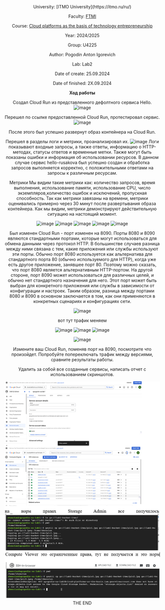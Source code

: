<div align="center">
University: [ITMO University](https://itmo.ru/ru/)

Faculty: [FTMI](https://ftmi.itmo.ru/)

Course: [Cloud platforms as the basis of technology entrepreneurship](https://itmo-ict-faculty.github.io/cloud-platforms-as-the-basis-of-technology-entrepreneurship/) 

Year: 2024/2025

Group: U4225

Author: Pogodin Anton Igorevich

Lab: Lab2

Date of create: 25.09.2024

Date of finished: 2Х.09.2024


**Ход работы**

Создал Cloud Run из представленного дефолтного сервиса Hello.
![image](https://github.com/user-attachments/assets/b7adb69a-1a76-40fa-8663-724e2e8e6f84)


Перешел по ссылке предоставленной Cloud Run, протестировал сервис.
![image](https://github.com/user-attachments/assets/dcda5f6f-3dd1-4a61-bd84-577c5af047b7)

После этого был успешно развернут образ контейнера на Cloud Run.


Перешел в разделы логи и метрики, проанализировал их.
![image](https://github.com/user-attachments/assets/64974f12-60b0-4a7e-ba16-439574927710)
 Логи показывают входные запросы, а также ответы, информацию о HTTP-методах, статусы ответов и временные метки. Также могут быть показаны ошибки и информация об использовании ресурсов. В данном случае сервис hello-rusakova был успешно создан и обработка запросов выполняется корректно, с положительными ответами на запросы к различным ресурсам.

Метрики
Мы видим такие метрики как: количество запросов, время выполнения, использование памяти, использование CPU, число экземпляров,количество ошибок и исключений, пропускная способность. Так как метрики завязаны на времени, метрики оценивались примерно через 30 минут после развертывания образа контейнера. Как мы видим, метрики демонстрируют действительную ситуацию на настоящий момент.

![image](https://github.com/user-attachments/assets/2ea7402d-0af2-4eba-88b3-4d5736898175)
![image](https://github.com/user-attachments/assets/e5de519f-8e51-4b42-9b48-ac0feebdf61f)
![image](https://github.com/user-attachments/assets/35360685-bb7b-4638-8cd5-e28062cb0b61)
![image](https://github.com/user-attachments/assets/571c15bb-a65c-423b-a996-f57b2d997ba3)
![image](https://github.com/user-attachments/assets/b2b433f2-6b3c-42b9-a1c9-34abb6aae211)


Был изменен Cloud Run - порт изменен на 8090.
Порты 8080 и 8090 являются стандартными портами, которые могут использоваться для обмена данными через протокол HTTP. В большинстве случаев разница между ними связана с тем, какие приложения или службы используют эти порты.
Обычно порт 8080 используется как альтернатива для стандартного порта 80 (обычно используемого для HTTP), когда уже есть другое приложение, занявшее порт 80. Поэтому можно сказать, что порт 8080 является альтернативным HTTP-портом.
На другой стороне, порт 8090 может использоваться для различных целей, и обычно нет стандартного назначения для него. Этот порт может быть выбран для конкретного приложения или службы в зависимости от конфигурации и настроек.
Таким образом, разница между портами 8080 и 8090 в основном заключается в том, как они применяются в конкретных сценариях и конфигурациях сети.



![image](https://github.com/user-attachments/assets/1ce062a4-12bd-41e2-b2f3-91067d7f5ef7)

вот тут трафик меняем

![image](https://github.com/user-attachments/assets/ca6b3dab-638c-4c91-961d-0101653d8337)
![image](https://github.com/user-attachments/assets/5a304289-f51f-4d88-a327-51238836016c)
![image](https://github.com/user-attachments/assets/c5a2bca9-ed14-432a-94bf-fad3c7a15382)

![image](https://github.com/user-attachments/assets/d15b2a94-92d0-46ad-a38a-b3e4a8dbed01)










Измените ваш Cloud Run, поменяв порт на 8090, посмотрите что произойдет. Попробуйте попереключать трафик между версиями, сравните результаты работы.

Удалить за собой все созданные сервисы, написать отчет с использованием скриншотов.

![my-pic1./pic1.jpg](/lab1/pic1.png)
THE END
</div>
